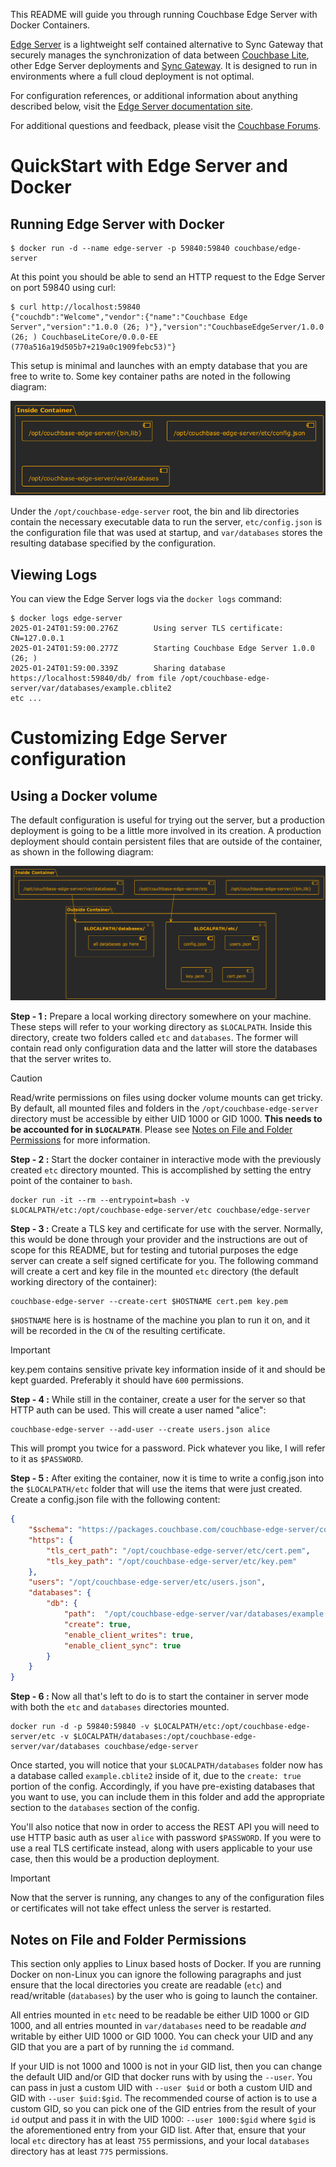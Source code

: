 This README will guide you through running Couchbase Edge Server with Docker Containers.

[Edge Server](#) is a lightweight self contained alternative to Sync Gateway that securely manages the synchronization of data between [Couchbase Lite](https://www.couchbase.com/products/lite), other Edge Server deployments and [Sync Gateway](https://www.couchbase.com/products/sync-gateway).  It is designed to run in environments where a full cloud deployment is not optimal.

For configuration references, or additional information about anything described below, visit the [Edge Server documentation site](#).

For additional questions and feedback, please visit the [Couchbase Forums](https://forums.couchbase.com/c/mobile/edge-server).

# QuickStart with Edge Server and Docker

## Running Edge Server with Docker

```
$ docker run -d --name edge-server -p 59840:59840 couchbase/edge-server
```

At this point you should be able to send an HTTP request to the Edge Server on port 59840 using curl:

```
$ curl http://localhost:59840
{"couchdb":"Welcome","vendor":{"name":"Couchbase Edge Server","version":"1.0.0 (26; )"},"version":"CouchbaseEdgeServer/1.0.0 (26; ) CouchbaseLiteCore/0.0.0-EE (770a516a19d505b7+219a0c1909febc53)"}
```

This setup is minimal and launches with an empty database that you are free to write to.  Some key container paths are noted in the following diagram:

![Default Docker Layout](./diagrams/docker-nomount.png)

Under the `/opt/couchbase-edge-server` root, the bin and lib directories contain the necessary executable data to run the server, `etc/config.json` is the configuration file that was used at startup, and `var/databases` stores the resulting database specified by the configuration.

## Viewing Logs
You can view the Edge Server logs via the `docker logs` command:

```
$ docker logs edge-server
2025-01-24T01:59:00.276Z        Using server TLS certificate: CN=127.0.0.1
2025-01-24T01:59:00.277Z        Starting Couchbase Edge Server 1.0.0 (26; )
2025-01-24T01:59:00.339Z        Sharing database https://localhost:59840/db/ from file /opt/couchbase-edge-server/var/databases/example.cblite2
etc ...
```

# Customizing Edge Server configuration

## Using a Docker volume

The default configuration is useful for trying out the server, but a production deployment is going to be a little more involved in its creation.  A production deployment should contain persistent files that are outside of the container, as shown in the following diagram:

![Production Docker](./diagrams/docker-mount.png)

**Step - 1 :** Prepare a local working directory somewhere on your machine.  These steps will refer to your working directory as `$LOCALPATH`.  Inside this directory, create two folders called `etc` and `databases`.  The former will contain read only configuration data and the latter will store the databases that the server writes to.

> [!CAUTION]
> Read/write permissions on files using docker volume mounts can get tricky.  By default, all mounted files and folders in the `/opt/couchbase-edge-server` directory must be accessible by either UID 1000 or GID 1000.  **This needs to be accounted for in `$LOCALPATH`**.  Please see [Notes on File and Folder Permissions](#Notes-on-File-and-Folder-Permissions) for more information.

**Step - 2 :** Start the docker container in interactive mode with the previously created `etc` directory mounted.  This is accomplished by setting the entry point of the container to `bash`. 

```
docker run -it --rm --entrypoint=bash -v $LOCALPATH/etc:/opt/couchbase-edge-server/etc couchbase/edge-server
```

**Step - 3 :** Create a TLS key and certificate for use with the server.  Normally, this would be done through your provider and the instructions are out of scope for this README, but for testing and tutorial purposes the edge server can create a self signed certificate for you.  The following command will create a cert and key file in the mounted `etc` directory (the default working directory of the container):

```
couchbase-edge-server --create-cert $HOSTNAME cert.pem key.pem
```

`$HOSTNAME` here is is hostname of the machine you plan to run it on, and it will be recorded in the `CN` of the resulting certificate. 

> [!IMPORTANT]  
> key.pem contains sensitive private key information inside of it and should be kept guarded.  Preferably it should have `600` permissions.

**Step - 4 :** While still in the container, create a user for the server so that HTTP auth can be used.  This will create a user named "alice":

```
couchbase-edge-server --add-user --create users.json alice
```

This will prompt you twice for a password.  Pick whatever you like, I will refer to it as `$PASSWORD`.

**Step - 5 :** After exiting the container, now it is time to write a config.json into the `$LOCALPATH/etc` folder that will use the items that were just created.  Create a config.json file with the following content:

```json
{
    "$schema": "https://packages.couchbase.com/couchbase-edge-server/config_schema.json",
    "https": {
        "tls_cert_path": "/opt/couchbase-edge-server/etc/cert.pem",
        "tls_key_path": "/opt/couchbase-edge-server/etc/key.pem"
    },
    "users": "/opt/couchbase-edge-server/etc/users.json",
    "databases": {
        "db": {
            "path":  "/opt/couchbase-edge-server/var/databases/example.cblite2",
            "create": true,                   
            "enable_client_writes": true,
            "enable_client_sync": true
        }
    }
}
```

**Step - 6 :** Now all that's left to do is to start the container in server mode with both the `etc` and `databases` directories mounted.

```
docker run -d -p 59840:59840 -v $LOCALPATH/etc:/opt/couchbase-edge-server/etc -v $LOCALPATH/databases:/opt/couchbase-edge-server/var/databases couchbase/edge-server
```

Once started, you will notice that your `$LOCALPATH/databases` folder now has a database called `example.cblite2` inside of it, due to the `create: true` portion of the config.  Accordingly, if you have pre-existing databases that you want to use, you can include them in this folder and add the appropriate section to the `databases` section of the config.

You'll also notice that now in order to access the REST API you will need to use HTTP basic auth as user `alice` with password `$PASSWORD`.  If you were to use a real TLS certificate instead, along with users applicable to your use case, then this would be a production deployment.

> [!IMPORTANT]  
> Now that the server is running, any changes to any of the configuration files or certificates will not take effect unless the server is restarted.

## Notes on File and Folder Permissions

This section only applies to Linux based hosts of Docker.  If you are running Docker on non-Linux you can ignore the following paragraphs and just ensure that the local directories you create are readable (`etc`) and read/writable (`databases`) by the user who is going to launch the container.

All entries mounted in `etc` need to be readable be either UID 1000 or GID 1000, and all entries mounted in `var/databases` need to be readable *and* writable by either UID 1000 or GID 1000.  You can check your UID and any GID that you are a part of by running the `id` command.  

If your UID is not 1000 and 1000 is not in your GID list, then you can change the default UID and/or GID that docker runs with by using the `--user`.  You can pass in just a custom UID with `--user $uid` or both a custom UID and GID with `--user $uid:$gid`.  The recommended course of action is to use a custom GID, so you can pick one of the GID entries from the result of your `id` output and pass it in with the UID 1000:  `--user 1000:$gid` where `$gid` is the aforementioned entry from your GID list.  After that, ensure that your local `etc` directory has at least `755` permissions, and your local `databases` directory has at least `775` permissions.